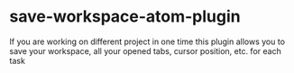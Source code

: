 # save-workspace-atom-plugin
If you are working on different project in one time this plugin allows you to save your workspace,   all your opened tabs, cursor position, etc. for each task
